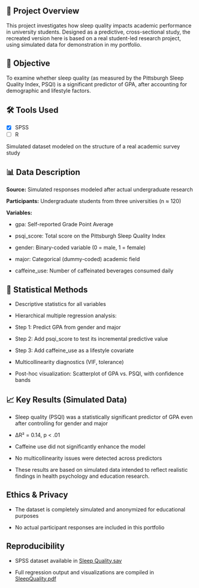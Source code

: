 ## 📌 Project Overview
This project investigates how sleep quality impacts academic performance in university students. Designed as a predictive, cross-sectional study, the recreated version here is based on a real student-led research project, using simulated data for demonstration in my portfolio.

## 🎯 Objective
To examine whether sleep quality (as measured by the Pittsburgh Sleep Quality Index, PSQI) is a significant predictor of GPA, after accounting for demographic and lifestyle factors.

## 🛠 Tools Used
- [x] SPSS  
- [ ] R 

Simulated dataset modeled on the structure of a real academic survey study

## 📊 Data Description
**Source:** Simulated responses modeled after actual undergraduate research

**Participants:** Undergraduate students from three universities (n ≈ 120)

**Variables:**

- gpa: Self-reported Grade Point Average

- psqi_score: Total score on the Pittsburgh Sleep Quality Index

- gender: Binary-coded variable (0 = male, 1 = female)

- major: Categorical (dummy-coded) academic field

- caffeine_use: Number of caffeinated beverages consumed daily

## 📐 Statistical Methods
- Descriptive statistics for all variables

- Hierarchical multiple regression analysis:

- Step 1: Predict GPA from gender and major

- Step 2: Add psqi_score to test its incremental predictive value

- Step 3: Add caffeine_use as a lifestyle covariate

- Multicollinearity diagnostics (VIF, tolerance)

- Post-hoc visualization: Scatterplot of GPA vs. PSQI, with confidence bands

## 📈 Key Results (Simulated Data)
- Sleep quality (PSQI) was a statistically significant predictor of GPA even after controlling for gender and major

- ΔR² = 0.14, p < .01

- Caffeine use did not significantly enhance the model

- No multicollinearity issues were detected across predictors

- These results are based on simulated data intended to reflect realistic findings in health psychology and education research.

##  Ethics & Privacy
- The dataset is completely simulated and anonymized for educational purposes

- No actual participant responses are included in this portfolio

##  Reproducibility
- SPSS dataset available in [Sleep Quality.sav](https://github.com/RoniF-pixel/Student-Projects-Portfolio/blob/main/Sleep%20Quality%20and%20Academic%20Performance/Sleep%20Quality.sav)

- Full regression output and visualizations are compiled in [SleepQuality.pdf](https://github.com/RoniF-pixel/Student-Projects-Portfolio/blob/main/Sleep%20Quality%20and%20Academic%20Performance/SleepQuality.pdf)


